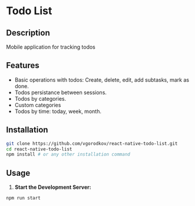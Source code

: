 # Todo List

## Description

Mobile application for tracking todos

## Features

- Basic operations with todos: Create, delete, edit, add subtasks, mark as done.
- Todos persistance between sessions.
- Todos by categories.
- Custom categories
- Todos by time: today, week, month.

## Installation

```bash
git clone https://github.com/vgorodkov/react-native-todo-list.git
cd react-native-todo-list
npm install # or any other installation command
```

## Usage

1. **Start the Development Server:**

```bash
npm run start
```
